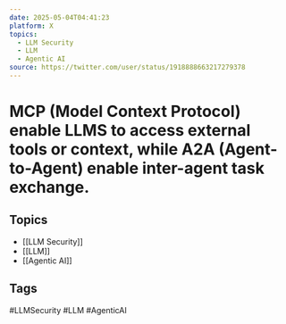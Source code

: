 ```yaml
---
date: 2025-05-04T04:41:23
platform: X
topics:
  - LLM Security
  - LLM
  - Agentic AI
source: https://twitter.com/user/status/1918888663217279378
---
```

# MCP (Model Context Protocol) enable LLMS to access external tools or context, while A2A (Agent-to-Agent) enable inter-agent task exchange.

## Topics
- [[LLM Security]]
- [[LLM]]
- [[Agentic AI]]

## Tags
#LLMSecurity #LLM #AgenticAI